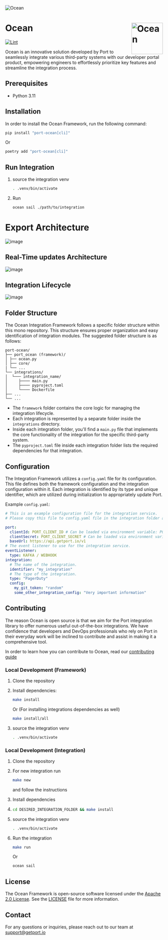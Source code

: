 <img src="./assets/Thumbnail.png" alt="Ocean">

# Ocean <img src="./assets/OceanSymbol.svg" alt="Ocean" width="100" height="100" align="right">

[![Lint](https://github.com/port-labs/Port-Ocean/actions/workflows/lint.yml/badge.svg)](https://github.com/port-labs/port-ocean/actions/workflows/lint.yml)

Ocean is an innovative solution developed by Port to seamlessly integrate various third-party systems with our developer portal product,
empowering engineers to effortlessly prioritize key features and streamline the integration process.

## Prerequisites

- Python 3.11

## Installation

In order to install the Ocean Framework, run the following command:

```bash
pip install "port-ocean[cli]"
```

Or

```bash
poetry add "port-ocean[cli]"
```

## Run Integration

1. source the integration venv

   ```bash
   . .venv/bin/activate
   ```

2. Run

   ```bash
   ocean sail ./path/to/integration
   ```

# Export Architecture

![image](./assets/ExportArchitecture.svg)

## Real-Time updates Architecture

![image](./assets/RealTimeUpdatesArchitecture.svg)

## Integration Lifecycle

![image](./assets/LifecycleOfIntegration.svg)

## Folder Structure

The Ocean Integration Framework follows a specific folder structure within this mono repository. This structure ensures proper organization and easy identification of integration modules. The suggested folder structure is as follows:

```
port-ocean/
├── port_ocean (framework)/
│ ├── ocean.py
│ ├── core/
| └── ...
└── integrations/
│  └─── integration_name/
│     ├──── main.py
│     ├──── pyproject.toml
│     └──── Dockerfile
├── ...
└── ...
```

- The `framework` folder contains the core logic for managing the integration lifecycle.
- Each integration is represented by a separate folder inside the `integrations` directory.
- Inside each integration folder, you'll find a `main.py` file that implements the core functionality of the integration for the specific third-party system.
- The `pyproject.toml` file inside each integration folder lists the required dependencies for that integration.

## Configuration

The Integration Framework utilizes a `config.yaml` file for its configuration. This file defines both the framework configuration and the integration configuration within it. Each integration is identified by its type and unique identifier, which are utilized during initialization to appropriately update Port.

Example `config.yaml`:

```yaml
# This is an example configuration file for the integration service.
# Please copy this file to config.yaml file in the integration folder and edit it to your needs.

port:
  clientId: PORT_CLIENT_ID # Can be loaded via environment variable: PORT_CLIENT_ID
  clientSecret: PORT_CLIENT_SECRET # Can be loaded via environment variable: PORT_CLIENT_SECRET
  baseUrl: https://api.getport.io/v1
# The event listener to use for the integration service.
eventListener:
  type: KAFKA / WEBHOOK
integration:
  # The name of the integration.
  identifier: "my_integration"
  # The type of the integration.
  type: "PagerDuty"
  config:
    my_git_token: "random"
    some_other_integration_config: "Very important information"
```

## Contributing

The reason Ocean is open source is that we aim for the Port integration library to offer numerous useful out-of-the-box integrations. We have confidence that developers and DevOps professionals who rely on Port in their everyday work will be inclined to contribute and assist in making it a comprehensive tool.

In order to learn how you can contribute to Ocean, read our [contributing guide](./CONTRIBUTING.md)

### Local Development (Framework)

1. Clone the repository

2. Install dependencies:

   ```bash
   make install
   ```

   Or (For installing integrations dependencies as well)

   ```bash
   make install/all
   ```

3. source the integration venv

   ```bash
   . .venv/bin/activate
   ```

### Local Development (Integration)

1. Clone the repository

2. For new integration run

   ```bash
   make new
   ```

   and follow the instructions

3. Install dependencies

4. ```bash
   cd DESIRED_INTEGRATION_FOLDER && make install
   ```

5. source the integration venv

   ```bash
   . .venv/bin/activate
   ```

6. Run the integration

   ```bash
   make run
   ```

   Or

   ```bash
   ocean sail
   ```

## License

The Ocean Framework is open-source software licensed under the [Apache 2.0 License](https://www.apache.org/licenses/LICENSE-2.0). See the [LICENSE](./LICENSE) file for more information.

## Contact

For any questions or inquiries, please reach out to our team at support@getport.io
